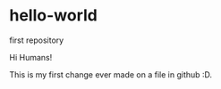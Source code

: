 # hello-world
first repository

Hi Humans!

This is my first change ever made on a file in github :D.
